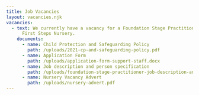 ```yaml
---
title: Job Vacancies
layout: vacancies.njk
vacancies:
  - text: We currently have a vacancy for a Foundation Stage Practitioner in our
      First Steps Nursery.
    documents:
      - name: Child Protection and Safeguarding Policy
        path: /uploads/2021-cp-and-safeguarding-policy.pdf
      - name: Application Form
        path: /uploads/application-form-support-staff.docx
      - name: Job description and person specification
        path: /uploads/foundation-stage-practitioner-job-description-and-person-specification.pdf
      - name: Nursery Vacancy Advert
        path: /uploads/nursery-advert.pdf
---
```

